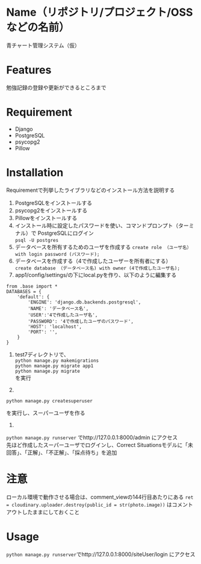 # Name（リポジトリ/プロジェクト/OSSなどの名前）

青チャート管理システム（仮）  





# Features

勉強記録の登録や更新ができるところまで 

# Requirement


* Django
* PostgreSQL
* psycopg2
* Pillow

# Installation

Requirementで列挙したライブラリなどのインストール方法を説明する

1. PostgreSQLをインストールする  
1. psycopg2をインストールする  
1. Pillowをインストールする  
1. インストール時に設定したパスワードを使い、コマンドプロンプト（ターミナル）で  PostgreSQLにログイン  
```psql -U postgres```  
1. データベースを所有するためのユーザを作成する
```create role （ユーザ名） with login password (パスワード);```
1. データベースを作成する（4で作成したユーザーを所有者にする）  
```create database （データベース名) with owner (4で作成したユーザ名);```
1. app1/config/settings/の下にlocal.pyを作り、以下のように編集する
```
from .base import *
DATABASES = {
    'default': {
        'ENGINE': 'django.db.backends.postgresql',
        'NAME': 'データベース名',
        'USER':'4で作成したユーザ名',
        'PASSWORD': '4で作成したユーザのパスワード',
        'HOST': 'localhost',
        'PORT': '',
    }
}
```
1. test7ディレクトリで、     
```python manage.py makemigrations```  
```python manage.py migrate app1```  
```python manage.py migrate```  
を実行  

1. 
```
python manage.py createsuperuser
```
を実行し、スーパーユーザを作る 
 
1. 
```python manage.py runserver```
でhttp://127.0.0.1:8000/admin にアクセス  
先ほど作成したスーパーユーザでログインし、Correct Situationsモデルに「未回答」、「正解」、「不正解」、「採点待ち」を追加

# 注意  
ローカル環境で動作させる場合は、comment_viewの144行目あたりにある
```ret = cloudinary.uploader.destroy(public_id = str(photo.image))```
はコメントアウトしたままにしておくこと
# Usage

```python manage.py runserver```でhttp://127.0.0.1:8000/siteUser/login にアクセス  



